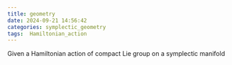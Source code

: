 ```yaml
---
title: geometry
date: 2024-09-21 14:56:42
categories: symplectic_geometry
tags:  Hamiltonian_action 
---
```

Given a Hamiltonian  action  of compact Lie group  on a symplectic manifold 

